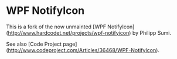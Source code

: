 WPF NotifyIcon
==============

This is a fork of the now unmainted [WPF NotifyIcon] (http://www.hardcodet.net/projects/wpf-notifyicon) by Philipp Sumi.

See also [Code Project page] (http://www.codeproject.com/Articles/36468/WPF-NotifyIcon).
